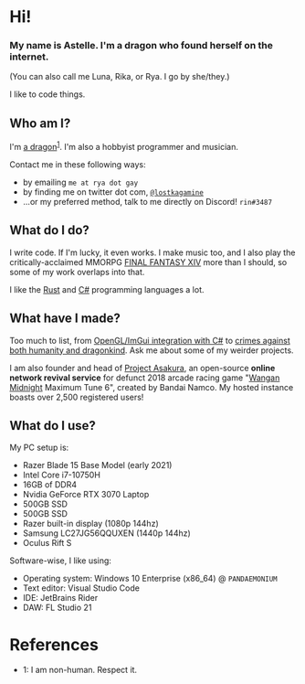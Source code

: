 # Hi!
### My name is Astelle. I'm a dragon who found herself on the internet.
(You can also call me Luna, Rika, or Rya. I go by she/they.)

I like to code things.

## Who am I?
I'm [a dragon](https://cdn.discordapp.com/attachments/1072202729692340245/1083161696803233893/dragn.jpg)<sup>[1](#references)</sup>. I'm also a hobbyist programmer and musician. 

Contact me in these following ways:
- by emailing `me at rya dot gay`
- by finding me on twitter dot com, [`@lostkagamine`](https://twitter.com/lostkagamine)
- ...or my preferred method, talk to me directly on Discord! `rin#3487`

## What do I do?
I write code. If I'm lucky, it even works. I make music too, and I also play the critically-acclaimed MMORPG [FINAL FANTASY XIV](https://finalfantasyxiv.com) more than I should, so some of my work overlaps into that.

I like the [Rust](https://rust-lang.org) and [C#](https://dot.net) programming languages a lot.

## What have I made?
Too much to list, from [OpenGL/ImGui integration with C#](https://github.com/ry00001/OpenTK_ImGui_Backends) to [crimes against both humanity and dragonkind](https://github.com/ry00001/rustic-c). Ask me about some of my weirder projects.

I am also founder and head of [Project Asakura](https://github.com/ProjectAsakura), an open-source **online network revival service** for defunct 2018 arcade racing game "[Wangan Midnight](https://en.wikipedia.org/wiki/Wangan_Midnight) Maximum Tune 6", created by Bandai Namco. My hosted instance boasts over 2,500 registered users!

## What do I use?
My PC setup is:
- Razer Blade 15 Base Model (early 2021)
- Intel Core i7-10750H
- 16GB of DDR4
- Nvidia GeForce RTX 3070 Laptop
- 500GB SSD
- 500GB SSD
- Razer built-in display (1080p 144hz)
- Samsung LC27JG56QQUXEN (1440p 144hz)
- Oculus Rift S

Software-wise, I like using:
- Operating system: Windows 10 Enterprise (x86_64) @ `PANDAEMONIUM`
- Text editor: Visual Studio Code
- IDE: JetBrains Rider
- DAW: FL Studio 21

# References
 - 1: I am non-human. Respect it.
<!--
**ry00001/ry00001** is a ✨ _special_ ✨ repository because its `README.md` (this file) appears on your GitHub profile.

Here are some ideas to get you started:

- 🔭 I’m currently working on ...
- 🌱 I’m currently learning ...
- 👯 I’m looking to collaborate on ...
- 🤔 I’m looking for help with ...
- 💬 Ask me about ...
- 📫 How to reach me: ...
- 😄 Pronouns: ...
- ⚡ Fun fact: ...
-->
